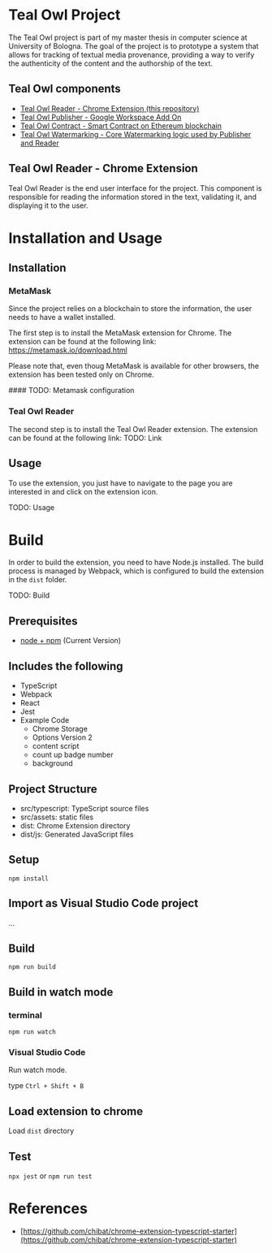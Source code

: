 # Teal Owl Project
The Teal Owl project is part of my master thesis in computer science at University of Bologna.
The goal of the project is to prototype a system that allows for tracking of textual media provenance, providing a way to verify the authenticity of the content and the authorship of the text.

## Teal Owl components
- [Teal Owl Reader - Chrome Extension (this repository)](https://github.com/ale-ben/Teal-Owl_Reader)
- [Teal Owl Publisher - Google Workspace Add On](https://github.com/ale-ben/Teal-Owl_Publisher)
- [Teal Owl Contract - Smart Contract on Ethereum blockchain](https://github.com/ale-ben/Teal-Owl_Contract)
- [Teal Owl Watermarking - Core Watermarking logic used by Publisher and Reader](https://github.com/ale-ben/Teal-Owl_Watermarking)

## Teal Owl Reader - Chrome Extension
Teal Owl Reader is the end user interface for the project.
This component is responsible for reading the information stored in the text, validating it, and displaying it to the user.

# Installation and Usage
## Installation
### MetaMask
Since the project relies on a blockchain to store the information, the user needs to have a wallet installed.

The first step is to install the MetaMask extension for Chrome. The extension can be found at the following link: https://metamask.io/download.html

Please note that, even thoug MetaMask is available for other browsers, the extension has been tested only on Chrome.

#### TODO: Metamask configuration

### Teal Owl Reader
The second step is to install the Teal Owl Reader extension. The extension can be found at the following link: 
TODO: Link

## Usage
To use the extension, you just have to navigate to the page you are interested in and click on the extension icon.

TODO: Usage

# Build
In order to build the extension, you need to have Node.js installed.
The build process is managed by Webpack, which is configured to build the extension in the `dist` folder.

TODO: Build

## Prerequisites

* [node + npm](https://nodejs.org/) (Current Version)


## Includes the following

* TypeScript
* Webpack
* React
* Jest
* Example Code
    * Chrome Storage
    * Options Version 2
    * content script
    * count up badge number
    * background

## Project Structure

* src/typescript: TypeScript source files
* src/assets: static files
* dist: Chrome Extension directory
* dist/js: Generated JavaScript files

## Setup

```
npm install
```

## Import as Visual Studio Code project

...

## Build

```
npm run build
```

## Build in watch mode

### terminal

```
npm run watch
```

### Visual Studio Code

Run watch mode.

type `Ctrl + Shift + B`

## Load extension to chrome

Load `dist` directory

## Test
`npx jest` or `npm run test`

# References
- [https://github.com/chibat/chrome-extension-typescript-starter](https://github.com/chibat/chrome-extension-typescript-starter)
